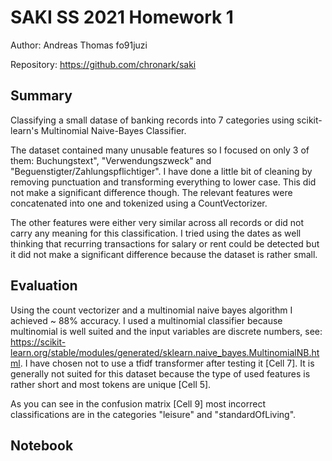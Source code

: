 # SAKI SS 2021 Homework 1

Author: Andreas Thomas fo91juzi

Repository: https://github.com/chronark/saki

## Summary

Classifying a small datase of banking records into 7 categories using scikit-learn's Multinomial Naive-Bayes Classifier.

The dataset contained many unusable features so I focused on only 3 of them: Buchungstext", "Verwendungszweck" and "Beguenstigter/Zahlungspflichtiger". I have done a little bit of cleaning by removing punctuation and transforming everything to lower case. This did not make a significant difference though. The relevant features were concatenated into one and tokenized using a CountVectorizer. 

The other features were either very similar across all records or did not carry any meaning for this classification. I tried using the dates as well thinking that recurring transactions for salary or rent could be detected but it did not make a significant difference because the dataset is rather small.


## Evaluation

Using the count vectorizer and a multinomial naive bayes algorithm I achieved ~ 88% accuracy. I used a multinomial classifier because multinomial is well suited and the input variables are discrete numbers, see: https://scikit-learn.org/stable/modules/generated/sklearn.naive_bayes.MultinomialNB.html. I have chosen not to use a tfidf transformer after testing it [Cell 7]. It is generally not suited for this dataset because the type of used features is rather short and most tokens are unique [Cell 5].

As you can see in the confusion matrix [Cell 9] most incorrect classifications are in the categories "leisure" and "standardOfLiving".

## Notebook